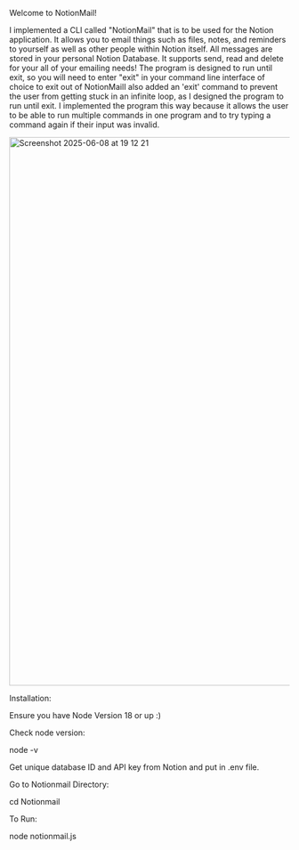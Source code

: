 Welcome to NotionMail!

I implemented a CLI called "NotionMail" that is to be used for the Notion application. It allows you to email things such as files, notes, and reminders to yourself as well as other people within Notion itself. All messages are stored in your personal Notion Database. It supports send, read and delete for your all of your emailing needs! The program is designed to run until exit, so you will need to enter "exit" in your command line interface of choice to exit out of NotionMailI also added an 'exit' command to prevent the user from getting stuck in an infinite loop, as I designed the program to run until exit. I implemented the program this way because it allows the user to be able to run multiple commands in one program and to try typing a command again if their input was invalid.

<img width="986" alt="Screenshot 2025-06-08 at 19 12 21" src="https://github.com/user-attachments/assets/874eaf88-cc2d-4c91-8796-e27c75515b80" />


Installation:

Ensure you have Node Version 18 or up :)

Check node version:

node -v

Get unique database ID and API key from Notion and put in .env file.

Go to Notionmail Directory:

cd Notionmail

To Run:

node notionmail.js
